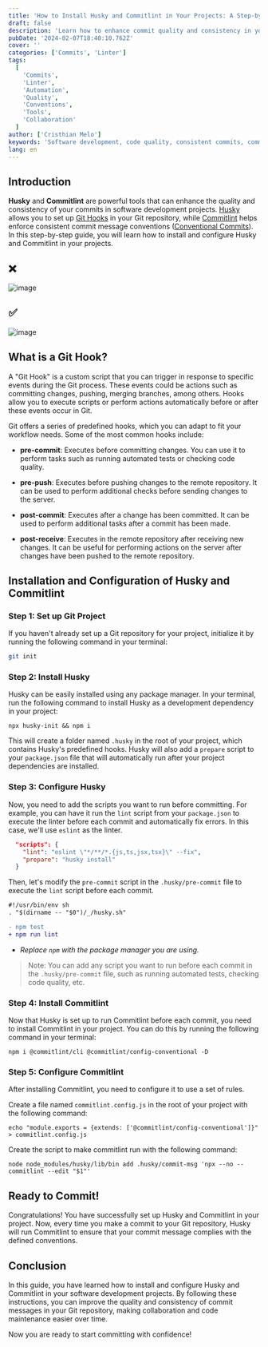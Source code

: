 ```yaml
---
title: 'How to Install Husky and Commitlint in Your Projects: A Step-by-Step Guide'
draft: false
description: 'Learn how to enhance commit quality and consistency in your software projects with Husky and Commitlint. This guide provides step-by-step instructions on installing and configuring these powerful tools, ensuring better collaboration and code maintenance through standardized commit messages.'
pubDate: '2024-02-07T18:40:10.762Z'
cover: ''
categories: ['Commits', 'Linter']
tags:
  [
    'Commits',
    'Linter',
    'Automation',
    'Quality',
    'Conventions',
    'Tools',
    'Collaboration'
  ]
author: ['Cristhian Melo']
keywords: 'Software development, code quality, consistent commits, commit conventions, Husky, Commitlint, Git Hooks, process automation, version control'
lang: en
---
```


## Introduction

**Husky** and **Commitlint** are powerful tools that can enhance the quality and consistency of your commits in software development projects. [Husky](https://typicode.github.io/husky/) allows you to set up [Git Hooks](#what-is-a-git-hook) in your Git repository, while [Commitlint](https://commitlint.js.org/#/) helps enforce consistent commit message conventions ([Conventional Commits](https://www.conventionalcommits.org/en/v1.0.0/)). In this step-by-step guide, you will learn how to install and configure Husky and Commitlint in your projects.

## ❌

![image](/blog/how-to-install-husky-and-commitlint-in-your-projects-a-step-by-step-guide/no-conventional-commit.webp)

## ✅

![image](/blog/how-to-install-husky-and-commitlint-in-your-projects-a-step-by-step-guide/conventional-commit.webp)

## What is a Git Hook?

A "Git Hook" is a custom script that you can trigger in response to specific events during the Git process. These events could be actions such as committing changes, pushing, merging branches, among others. Hooks allow you to execute scripts or perform actions automatically before or after these events occur in Git.

Git offers a series of predefined hooks, which you can adapt to fit your workflow needs. Some of the most common hooks include:

- **pre-commit**: Executes before committing changes. You can use it to perform tasks such as running automated tests or checking code quality.

- **pre-push**: Executes before pushing changes to the remote repository. It can be used to perform additional checks before sending changes to the server.

- **post-commit**: Executes after a change has been committed. It can be used to perform additional tasks after a commit has been made.

- **post-receive**: Executes in the remote repository after receiving new changes. It can be useful for performing actions on the server after changes have been pushed to the remote repository.

## Installation and Configuration of Husky and Commitlint

### Step 1: Set up Git Project

If you haven't already set up a Git repository for your project, initialize it by running the following command in your terminal:

```bash
git init
```

### Step 2: Install Husky

Husky can be easily installed using any package manager. In your terminal, run the following command to install Husky as a development dependency in your project:

```shell
npx husky-init && npm i
```

This will create a folder named `.husky` in the root of your project, which contains Husky's predefined hooks. Husky will also add a `prepare` script to your `package.json` file that will automatically run after your project dependencies are installed.

### Step 3: Configure Husky

Now, you need to add the scripts you want to run before committing. For example, you can have it run the `lint` script from your `package.json` to execute the linter before each commit and automatically fix errors. In this case, we'll use `eslint` as the linter.

```json
  "scripts": {
    "lint": "eslint \"*/**/*.{js,ts,jsx,tsx}\" --fix",
    "prepare": "husky install"
  }
```

Then, let's modify the `pre-commit` script in the `.husky/pre-commit` file to execute the `lint` script before each commit.

```diff title=".husky/pre-commit"
#!/usr/bin/env sh
. "$(dirname -- "$0")/_/husky.sh"

- npm test
+ npm run lint
```

- _Replace `npm` with the package manager you are using._

> Note: You can add any script you want to run before each commit in the `.husky/pre-commit` file, such as running automated tests, checking code quality, etc.

### Step 4: Install Commitlint

Now that Husky is set up to run Commitlint before each commit, you need to install Commitlint in your project. You can do this by running the following command in your terminal:

```shell
npm i @commitlint/cli @commitlint/config-conventional -D
```

### Step 5: Configure Commitlint

After installing Commitlint, you need to configure it to use a set of rules.

Create a file named `commitlint.config.js` in the root of your project with the following command:

```shell
echo "module.exports = {extends: ['@commitlint/config-conventional']}" > commitlint.config.js
```

Create the script to make commitlint run with the following command:

```shell
node node_modules/husky/lib/bin add .husky/commit-msg 'npx --no -- commitlint --edit "$1"'
```

## Ready to Commit!

Congratulations! You have successfully set up Husky and Commitlint in your project. Now, every time you make a commit to your Git repository, Husky will run Commitlint to ensure that your commit message complies with the defined conventions.

## Conclusion

In this guide, you have learned how to install and configure Husky and Commitlint in your software development projects. By following these instructions, you can improve the quality and consistency of commit messages in your Git repository, making collaboration and code maintenance easier over time.

Now you are ready to start committing with confidence!
